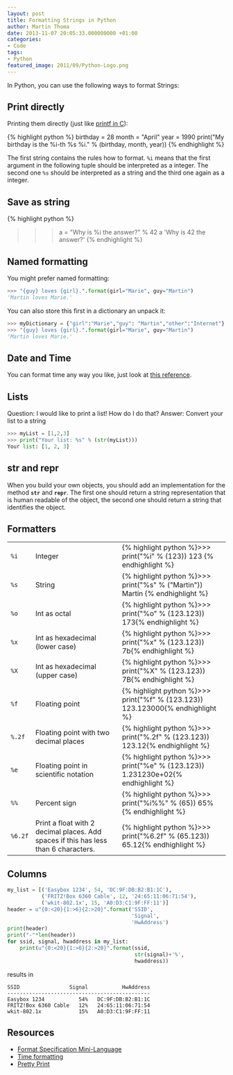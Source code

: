 ```yaml
---
layout: post
title: Formatting Strings in Python
author: Martin Thoma
date: 2013-11-07 20:05:33.000000000 +01:00
categories:
- Code
tags:
- Python
featured_image: 2011/09/Python-Logo.png
---
```

In Python, you can use the following ways to format Strings:

## Print directly
Printing them directly (just like <a href="http://www.cplusplus.com/reference/cstdio/printf/">printf in C</a>):

{% highlight python %}
birthday = 28
month = "April"
year = 1990
print("My birthday is the %i-th %s %i." % (birthday, month, year))
{% endhighlight %}

The first string contains the rules how to format. <code>%i</code> means that the first argument in the following tuple should be interpreted as a integer. The second one <code>%s</code> should be interpreted as a string and the third one again as a integer.


## Save as string
{% highlight python %}
>>> a = "Why is %i the answer?" % 42
>>> a
'Why is 42 the answer?'
{% endhighlight %}


## Named formatting
You might prefer named formatting:

```python
>>> "{guy} loves {girl}.".format(girl="Marie", guy="Martin")
'Martin loves Marie.'
```

You can also store this first in a dictionary an unpack it:

```python
>>> myDictionary = {"girl":"Marie","guy": "Martin","other":"Internet"}
>>> "{guy} loves {girl}.".format(girl="Marie", guy="Martin")
'Martin loves Marie.'
```


## Date and Time
You can format time any way you like, just look at <a href="http://docs.python.org/2/library/datetime.html#strftime-and-strptime-behavior">this reference</a>.

<h2>Lists</h2>
Question: I would like to print a list! How do I do that?
Answer: Convert your list to a string

```python
>>> myList = [1,2,3]
>>> print("Your list: %s" % (str(myList)))
Your list: [1, 2, 3]
```


## __str__ and __repr__
When you build your own objects, you should add an implementation for the method <code>__str__</code> and <code>__repr__</code>. The first one should return a string representation that is human readable of the object, the second one should return a string that identifies the object.


## Formatters
<table>
<tr>
  <td><code>%i</code></td>
  <td>Integer</td>
  <td>{% highlight python %}>>> print("%i" % (123))
123
{% endhighlight %}</td>
</tr>
<tr>
  <td><code>%s</code></td>
  <td>String</td>
  <td>{% highlight python %}>>> print("%s" % ("Martin"))
Martin
{% endhighlight %}</td>
</tr>
<tr>
  <td><code>%o</code></td>
  <td>Int as octal</td>
  <td>{% highlight python %}>>> print("%o" % (123.123))
173{% endhighlight %}</td>
</tr>
<tr>
  <td><code>%x</code></td>
  <td>Int as hexadecimal (lower case)</td>
  <td>{% highlight python %}>>> print("%x" % (123.123))
7b{% endhighlight %}</td>
</tr>
<tr>
  <td><code>%X</code></td>
  <td>Int as hexadecimal (upper case)</td>
  <td>{% highlight python %}>>> print("%X" % (123.123))
7B{% endhighlight %}</td>
</tr>
<tr>
  <td><code>%f</code></td>
  <td>Floating point</td>
  <td>{% highlight python %}>>> print("%f" % (123.123))
123.123000{% endhighlight %}</td>
</tr>
<tr>
  <td><code>%.2f</code></td>
  <td>Floating point with two decimal places</td>
  <td>{% highlight python %}>>> print("%.2f" % (123.123))
123.12{% endhighlight %}</td>
</tr>
<tr>
  <td><code>%e</code></td>
  <td>Floating point in scientific notation</td>
  <td>{% highlight python %}>>> print("%e" % (123.123))
1.231230e+02{% endhighlight %}</td>
</tr>
<tr>
  <td><code>%%</code></td>
  <td>Percent sign</td>
  <td>{% highlight python %}>>> print("%i%%" % (65))
65%{% endhighlight %}</td>
</tr>
<tr>
  <td><code>%6.2f</code></td>
  <td>Print a float with 2 decimal places. Add spaces if this has less than 6 characters.</td>
  <td>{% highlight python %}>>> print("%6.2f" % (65.123))
 65.12{% endhighlight %}</td>
</tr>
</table>


## Columns

```python
my_list = [('Easybox 1234', 54, 'DC:9F:DB:B2:B1:1C'),
           ('FRITZ!Box 6360 Cable', 12, '24:65:11:06:71:54'),
           ('wkit-802.1x', 15, 'A0:D3:C1:9F:FF:11')]
header = u"{0:<20}{1:>6}{2:>20}".format('SSID',
                                        'Signal',
                                        'HwAddress')
print(header)
print("-"*len(header))
for ssid, signal, hwaddress in my_list:
    print(u"{0:<20}{1:>6}{2:>20}".format(ssid,
                                         str(signal)+'%',
                                         hwaddress))
```

results in

```text
SSID                Signal           HwAddress
----------------------------------------------
Easybox 1234           54%   DC:9F:DB:B2:B1:1C
FRITZ!Box 6360 Cable   12%   24:65:11:06:71:54
wkit-802.1x            15%   A0:D3:C1:9F:FF:11
```


## Resources
<ul>
  <li><a href="http://docs.python.org/2/library/string.html#format-specification-mini-language">Format Specification Mini-Language</a></li>
  <li><a href="http://docs.python.org/2/library/datetime.html#strftime-and-strptime-behavior">Time formatting</a></li>
  <li><a href="http://docs.python.org/2/library/pprint.html">Pretty Print</a></li>
</ul>
